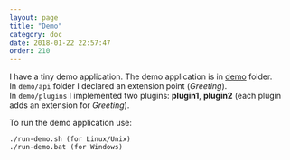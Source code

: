 ```yaml
---
layout: page
title: "Demo"
category: doc
date: 2018-01-22 22:57:47
order: 210
---
```


I have a tiny demo application. The demo application is in [demo](https://github.com/decebals/pf4j/tree/master/demo) folder.  
In `demo/api` folder I declared an extension point (_Greeting_).  
In `demo/plugins` I implemented two plugins: __plugin1__, __plugin2__ (each plugin adds an extension for _Greeting_).  

To run the demo application use:  

```
./run-demo.sh (for Linux/Unix)
./run-demo.bat (for Windows)
```
